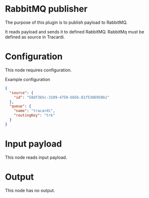 # RabbitMQ publisher

The purpose of this plugin is to publish payload to RabbitMQ.

It reads payload and sends it to defined RabbitMQ. RabbitMq must be defined as source in Tracardi.

# Configuration

This node requires configuration.

Example configuration

```json
{
  "source": {
    "id": "58df3b5c-3109-4750-bb5b-81f5386950b1"
  },
  "queue": {
    "name": "tracardi",
    "routingKey": "trk"
  }
}
```

# Input payload

This node reads input payload.

# Output

This node has no output. 
 
